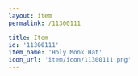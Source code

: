 ```yaml
---
layout: item
permalink: /11300111

title: Item
id: '11300111'
item_name: 'Holy Monk Hat'
icon_url: 'item/icon/11300111.png'
---
```

